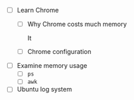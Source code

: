 - [ ] Learn Chrome
  - [ ] Why Chrome costs much memory
    
    It     
  - [ ] Chrome configuration 
- [ ] Examine memory usage
  - [ ] `ps`
  - [ ] `awk` 
- [ ] Ubuntu log system 
<!--stackedit_data:
eyJoaXN0b3J5IjpbLTE2OTg5NzA5MzFdfQ==
-->